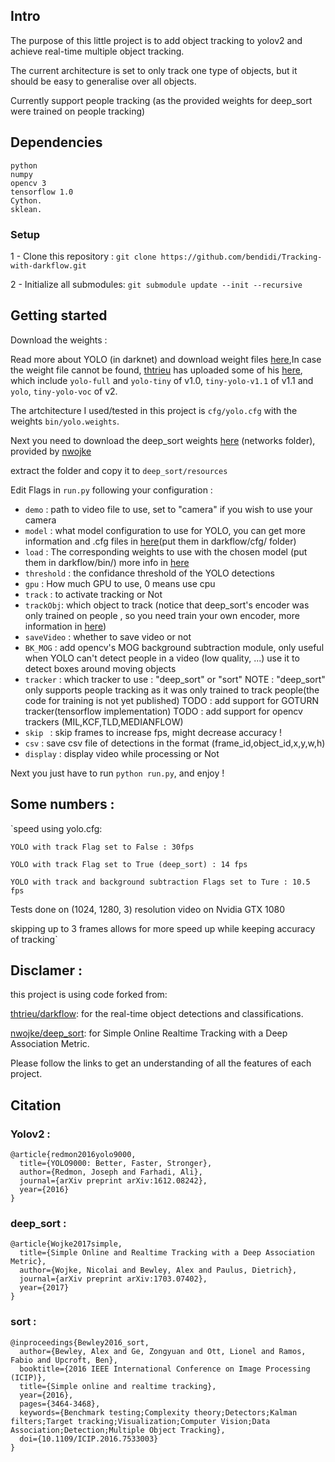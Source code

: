 ## Intro

The purpose of this little project is to add object tracking to yolov2 and achieve real-time multiple object tracking.

The current architecture is set to only track one type of objects, but it should be easy to generalise over all objects.

Currently support people tracking (as the provided weights for deep_sort were trained on people tracking)

## Dependencies

    python
    numpy
    opencv 3
    tensorflow 1.0
    Cython.
    sklean.

### Setup

1 - Clone this repository : `git clone https://github.com/bendidi/Tracking-with-darkflow.git`

2 - Initialize all submodules: `git submodule update --init --recursive`

## Getting started

Download the weights :

Read more about YOLO (in darknet) and download weight files [here](http://pjreddie.com/darknet/yolo/),In case the weight file cannot be found, [thtrieu](https://github.com/thtrieu) has uploaded some of his [here](https://drive.google.com/drive/folders/0B1tW_VtY7onidEwyQ2FtQVplWEU), which include `yolo-full` and `yolo-tiny` of v1.0, `tiny-yolo-v1.1` of v1.1 and `yolo`, `tiny-yolo-voc` of v2.

The artchitecture I used/tested in this project is `cfg/yolo.cfg` with the weights `bin/yolo.weights`.

Next you need to download the deep_sort weights [here](https://owncloud.uni-koblenz.de/owncloud/s/f9JB0Jr7f3zzqs8?path=%2Fresources) (networks folder), provided by [nwojke](https://github.com/nwojke)

extract the folder and copy it to `deep_sort/resources`

Edit Flags in `run.py` following your configuration :

- `demo` : path to video file to use, set to "camera" if you wish to use your camera
- `model` : what model configuration to use for YOLO, you can get more information and .cfg files in [here](http://pjreddie.com/darknet/yolo/)(put them in darkflow/cfg/ folder)
- `load` : The  corresponding weights to use with the chosen model (put them in darkflow/bin/) more info in [here](http://pjreddie.com/darknet/yolo/)
- `threshold` : the confidance threshold of the YOLO detections
- `gpu` : How much GPU to use, 0 means use cpu
- `track` : to activate tracking or Not
- `trackObj`: which object to track (notice that deep_sort's encoder was only trained on people , so you need train your own encoder, more information in [here](https://github.com/nwojke/deep_sort/issues/7))
- `saveVideo` : whether to save video or not
- `BK_MOG` : add opencv's MOG background subtraction module, only useful when YOLO can't detect people in a video (low quality, ...) use it to detect boxes around moving objects
- `tracker` : which tracker to use : "deep_sort" or "sort"
            NOTE : "deep_sort" only supports people tracking as it was only trained to track people(the code for training is not yet published)
            TODO : add support for GOTURN tracker(tensorflow implementation)
            TODO : add support for opencv trackers (MIL,KCF,TLD,MEDIANFLOW)
- `skip ` : skip frames to increase fps, might decrease accuracy !
- `csv` : save csv file of detections in the format (frame_id,object_id,x,y,w,h)
- `display` : display video while processing or Not

Next you just have to run `python run.py`, and enjoy !

## Some numbers :

`speed using yolo.cfg:

    YOLO with track Flag set to False : 30fps

    YOLO with track Flag set to True (deep_sort) : 14 fps

    YOLO with track and background subtraction Flags set to Ture : 10.5 fps

Tests done on (1024, 1280, 3) resolution video on Nvidia GTX 1080

skipping up to 3 frames allows for more speed up while keeping accuracy of tracking`



## Disclamer :

this project is using code forked from:

[thtrieu/darkflow](https://github.com/thtrieu/darkflow): for the real-time object detections and classifications.

[nwojke/deep_sort](https://github.com/nwojke/deep_sort): for Simple Online Realtime Tracking with a Deep Association Metric.

Please follow the links to get an understanding of all the features of each project.

## Citation

### Yolov2 :

    @article{redmon2016yolo9000,
      title={YOLO9000: Better, Faster, Stronger},
      author={Redmon, Joseph and Farhadi, Ali},
      journal={arXiv preprint arXiv:1612.08242},
      year={2016}
    }

### deep_sort :

    @article{Wojke2017simple,
      title={Simple Online and Realtime Tracking with a Deep Association Metric},
      author={Wojke, Nicolai and Bewley, Alex and Paulus, Dietrich},
      journal={arXiv preprint arXiv:1703.07402},
      year={2017}
    }

### sort :

    @inproceedings{Bewley2016_sort,
      author={Bewley, Alex and Ge, Zongyuan and Ott, Lionel and Ramos, Fabio and Upcroft, Ben},
      booktitle={2016 IEEE International Conference on Image Processing (ICIP)},
      title={Simple online and realtime tracking},
      year={2016},
      pages={3464-3468},
      keywords={Benchmark testing;Complexity theory;Detectors;Kalman filters;Target tracking;Visualization;Computer Vision;Data Association;Detection;Multiple Object Tracking},
      doi={10.1109/ICIP.2016.7533003}
    }
